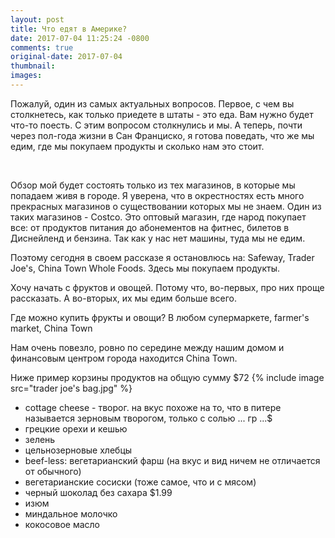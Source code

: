 ```yaml
---
layout: post
title: Что едят в Америке?
date: 2017-07-04 11:25:24 -0800
comments: true
original-date: 2017-07-04
thumbnail: 
images:
---
```


Пожалуй, один из самых актуальных вопросов. Первое, с чем вы столкнетесь, как только приедете в штаты - это еда. Вам нужно будет что-то поесть. 
С этим вопросом столкнулись и мы. А теперь, почти через пол-года жизни в Сан Франциско, я готова поведать, что же мы едим, где мы покупаем продукты и сколько нам это стоит.
 
<!--separate--> 

Обзор мой будет состоять только из тех магазинов, в которые мы попадаем живя в городе. Я уверена, что в окрестностях есть много прекрасных магазинов о существовании которых мы не знаем. Один из таких магазинов - Costco. Это оптовый магазин, где народ покупает все: от продуктов питания до абонементов на фитнес, билетов в Диснейленд и бензина. Так как у нас нет машины, туда мы не едим.

Поэтому сегодня в своем рассказе я остановлюсь на: Safeway, Trader Joe's, China Town Whole Foods. Здесь мы покупаем продукты.

Хочу начать с фруктов и овощей. Потому что, во-первых, про них проще рассказать. А во-вторых, их мы едим больше всего.

Где можно купить фрукты и овощи?
В любом супермаркете, farmer's market, China Town

Нам очень повезло, ровно по середине между нашим домом и финансовым центром города находится China Town. 











Ниже пример корзины продуктов на общую сумму $72
{% include image src="trader joe's bag.jpg" %}

* cottage cheese - творог. на вкус похоже на то, что в питере называется зерновым творогом, только с солью ... гр ...$
* грецкие орехи и кешью
* зелень
* цельнозерновые хлебцы
* beef-less: вегетарианский фарш (на вкус и вид ничем не отличается от обычного)
* вегетарианские сосиски (тоже самое, что и с мясом)
* черный шоколад без сахара $1.99
* изюм 
* миндальное молочко
* кокосовое масло